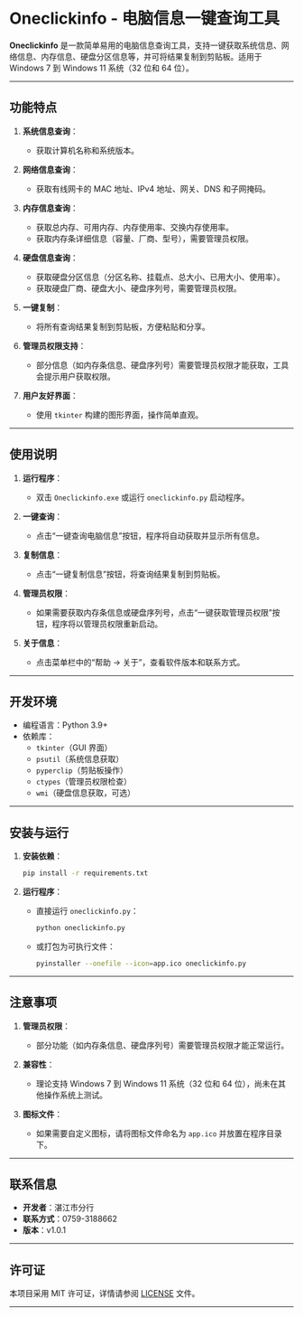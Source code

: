 

# Oneclickinfo - 电脑信息一键查询工具

**Oneclickinfo** 是一款简单易用的电脑信息查询工具，支持一键获取系统信息、网络信息、内存信息、硬盘分区信息等，并可将结果复制到剪贴板。适用于 Windows 7 到 Windows 11 系统（32 位和 64 位）。

---

## **功能特点**

1. **系统信息查询**：
   - 获取计算机名称和系统版本。

2. **网络信息查询**：
   - 获取有线网卡的 MAC 地址、IPv4 地址、网关、DNS 和子网掩码。

3. **内存信息查询**：
   - 获取总内存、可用内存、内存使用率、交换内存使用率。
   - 获取内存条详细信息（容量、厂商、型号），需要管理员权限。

4. **硬盘信息查询**：
   - 获取硬盘分区信息（分区名称、挂载点、总大小、已用大小、使用率）。
   - 获取硬盘厂商、硬盘大小、硬盘序列号，需要管理员权限。

5. **一键复制**：
   - 将所有查询结果复制到剪贴板，方便粘贴和分享。

6. **管理员权限支持**：
   - 部分信息（如内存条信息、硬盘序列号）需要管理员权限才能获取，工具会提示用户获取权限。

7. **用户友好界面**：
   - 使用 `tkinter` 构建的图形界面，操作简单直观。

---

## **使用说明**

1. **运行程序**：
   - 双击 `Oneclickinfo.exe` 或运行 `oneclickinfo.py` 启动程序。

2. **一键查询**：
   - 点击“一键查询电脑信息”按钮，程序将自动获取并显示所有信息。

3. **复制信息**：
   - 点击“一键复制信息”按钮，将查询结果复制到剪贴板。

4. **管理员权限**：
   - 如果需要获取内存条信息或硬盘序列号，点击“一键获取管理员权限”按钮，程序将以管理员权限重新启动。

5. **关于信息**：
   - 点击菜单栏中的“帮助 -> 关于”，查看软件版本和联系方式。

---

## **开发环境**

- 编程语言：Python 3.9+
- 依赖库：
  - `tkinter`（GUI 界面）
  - `psutil`（系统信息获取）
  - `pyperclip`（剪贴板操作）
  - `ctypes`（管理员权限检查）
  - `wmi`（硬盘信息获取，可选）

---

## **安装与运行**

1. **安装依赖**：
   ```bash
   pip install -r requirements.txt
   ```

2. **运行程序**：
   - 直接运行 `oneclickinfo.py`：
     ```bash
     python oneclickinfo.py
     ```
   - 或打包为可执行文件：
     ```bash
     pyinstaller --onefile --icon=app.ico oneclickinfo.py
     ```

---

## **注意事项**

1. **管理员权限**：
   - 部分功能（如内存条信息、硬盘序列号）需要管理员权限才能正常运行。

2. **兼容性**：
   - 理论支持 Windows 7 到 Windows 11 系统（32 位和 64 位），尚未在其他操作系统上测试。

3. **图标文件**：
   - 如果需要自定义图标，请将图标文件命名为 `app.ico` 并放置在程序目录下。

---

## **联系信息**

- **开发者**：湛江市分行
- **联系方式**：0759-3188662
- **版本**：v1.0.1

---

## **许可证**

本项目采用 MIT 许可证，详情请参阅 [LICENSE](LICENSE) 文件。

---

